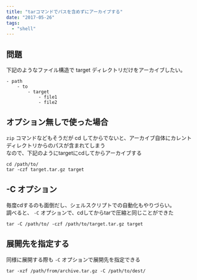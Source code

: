 ```yaml
---
title: "tarコマンドでパスを含めずにアーカイブする"
date: "2017-05-26"
tags: 
  - "shell"
---
```


## 問題

下記のようなファイル構造で target ディレクトリだけをアーカイブしたい。

```
- path
    - to
        - target
            - file1
            - file2
```

## オプション無しで使った場合

`zip` コマンドなどもそうだが cd してからでないと、アーカイブ自体にカレントディレクトリからのパスが含まれてしまう  
なので、下記のようにtargetにcdしてからアーカイブする

```
cd /path/to/
tar -czf target.tar.gz target
```

## \-C オプション

毎度cdするのも面倒だし、シェルスクリプトでの自動化もやりづらい。  
調べると、 `-C` オプションで、cdしてからtarで圧縮と同じことができた

```
tar -C /path/to/ -czf /path/to/target.tar.gz target
```

## 展開先を指定する

同様に展開する際も `-C` オプションで展開先を指定できる

```
tar -xzf /path/from/archive.tar.gz -C /path/to/dest/
```

